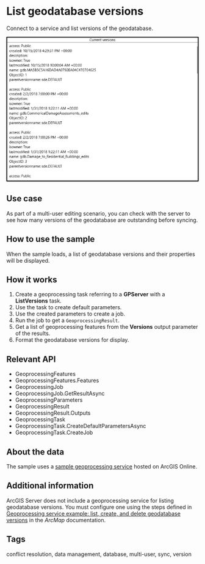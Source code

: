 # List geodatabase versions

Connect to a service and list versions of the geodatabase.

![Image of list geodatabase versions](ListGeodatabaseVersions.jpg)

## Use case

As part of a multi-user editing scenario, you can check with the server to see how many versions of the geodatabase are outstanding before syncing.

## How to use the sample

When the sample loads, a list of geodatabase versions and their properties will be displayed.

## How it works

1. Create a geoprocessing task referring to a **GPServer** with a **ListVersions** task.
2. Use the task to create default parameters.
3. Use the created parameters to create a job.
4. Run the job to get a `GeoprocessingResult`.
5. Get a list of geoprocessing features from the **Versions** output parameter of the results.
6. Format the geodatabase versions for display.

## Relevant API

* GeoprocessingFeatures
* GeoprocessingFeatures.Features
* GeoprocessingJob
* GeoprocessingJob.GetResultAsync
* GeoprocessingParameters
* GeoprocessingResult
* GeoprocessingResult.Outputs
* GeoprocessingTask
* GeoprocessingTask.CreateDefaultParametersAsync
* GeoprocessingTask.CreateJob

## About the data

The sample uses a [sample geoprocessing service](https://sampleserver6.arcgisonline.com/arcgis/rest/services/GDBVersions/GPServer/ListVersions) hosted on ArcGIS Online.

## Additional information

ArcGIS Server does not include a geoprocessing service for listing geodatabase versions. You must configure one using the steps defined in [Geoprocessing service example: list, create, and delete geodatabase versions](http://desktop.arcgis.com/en/arcmap/latest/analyze/sharing-workflows/gp-service-example-list-create-and-delete-geodatabase-versions.htm) in the *ArcMap* documentation.

## Tags

conflict resolution, data management, database, multi-user, sync, version
